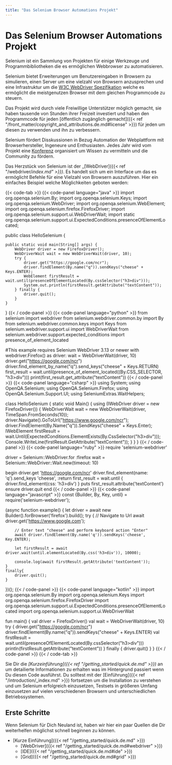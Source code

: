 ```yaml
---
title: "Das Selenium Browser Automations Projekt"
---
```



# Das Selenium Browser Automations Projekt

Selenium ist ein Sammlung von Projekten für einige Werkzeuge und Programmbibliotheken
die es ermöglichen Webbrowser zu automatisieren.

Selenium bietet Erweiterungen um Benutzereingaben in Browsern zu simulieren,
einen Server um eine vielzahl von Browsern anzusprechen und eine Infrastruktur
um die [W3C WebDriver Spezifikation](//www.w3.org/TR/webdriver/) welche 
es ermöglicht die meistgenutzen Browser mit dem gleichen Programmcode
zu steuern.

Das Projekt wird durch viele Freiwillige Unterstützer möglich gemacht, sie haben
tausende von Stunden ihrer Freizeit investiert und haben den Programmcode für 
jeden [öffentlich zugänglich gemacht]({{< ref "/front_matter/copyright_and_attributions.de.md#license" >}})
für jeden um diesen zu verwenden und ihn zu verbessern.

Selenium fördert Disskussionen in Bezug Automation der Webplattform mit Browserhersteller, 
Ingeneure und Enthusiasten. Jedes Jahr wird vom Projekt eine [Konferenz](//seleniumconf.com/) 
organisiert um Wissen zu vermitteln und die Community zu fördern.


Das Herzstück von Selenium ist der _[WebDriver]({{< ref "/webdriver/_index.md" >}})_. Es 
handelt sich um ein Interface um das es ermöglicht Befehle für eine Vielzahl von Browsern
auszuführen. Hier ein einfaches Beispiel welche Möglichkeiten geboten werden: 


{{< code-tab >}}
  {{< code-panel language="java" >}}
import org.openqa.selenium.By;
import org.openqa.selenium.Keys;
import org.openqa.selenium.WebDriver;
import org.openqa.selenium.WebElement;
import org.openqa.selenium.firefox.FirefoxDriver;
import org.openqa.selenium.support.ui.WebDriverWait;
import static org.openqa.selenium.support.ui.ExpectedConditions.presenceOfElementLocated;

public class HelloSelenium {

    public static void main(String[] args) {
        WebDriver driver = new FirefoxDriver();
        WebDriverWait wait = new WebDriverWait(driver, 10);
        try {
            driver.get("https://google.com/ncr");
            driver.findElement(By.name("q")).sendKeys("cheese" + Keys.ENTER);
            WebElement firstResult = wait.until(presenceOfElementLocated(By.cssSelector("h3>div")));
            System.out.println(firstResult.getAttribute("textContent"));
        } finally {
            driver.quit();
        }
    }
}
  {{< / code-panel >}}
  {{< code-panel language="python" >}}
from selenium import webdriver
from selenium.webdriver.common.by import By
from selenium.webdriver.common.keys import Keys
from selenium.webdriver.support.ui import WebDriverWait
from selenium.webdriver.support.expected_conditions import presence_of_element_located

#This example requires Selenium WebDriver 3.13 or newer
with webdriver.Firefox() as driver:
    wait = WebDriverWait(driver, 10)
    driver.get("https://google.com/ncr")
    driver.find_element_by_name("q").send_keys("cheese" + Keys.RETURN)
    first_result = wait.until(presence_of_element_located((By.CSS_SELECTOR, "h3>div")))
    print(first_result.get_attribute("textContent"))
  {{< / code-panel >}}
  {{< code-panel language="csharp" >}}
using System;
using OpenQA.Selenium;
using OpenQA.Selenium.Firefox;
using OpenQA.Selenium.Support.UI;
using SeleniumExtras.WaitHelpers;

class HelloSelenium
{
    static void Main()
    {
        using (IWebDriver driver = new FirefoxDriver())
        {
            WebDriverWait wait = new WebDriverWait(driver, TimeSpan.FromSeconds(10));
            driver.Navigate().GoToUrl("https://www.google.com/ncr");
            driver.FindElement(By.Name("q")).SendKeys("cheese" + Keys.Enter);
            IWebElement firstResult = wait.Until(ExpectedConditions.ElementExists(By.CssSelector("h3>div")));
            Console.WriteLine(firstResult.GetAttribute("textContent"));
        }
    }
}
  {{< / code-panel >}}
  {{< code-panel language="ruby" >}}
require 'selenium-webdriver'

driver = Selenium::WebDriver.for :firefox
wait = Selenium::WebDriver::Wait.new(timeout: 10)

begin
  driver.get 'https://google.com/ncr'
  driver.find_element(name: 'q').send_keys 'cheese', :return
  first_result = wait.until { driver.find_element(css: 'h3>div') }
  puts first_result.attribute('textContent')
ensure
  driver.quit
end
  {{< / code-panel >}}
  {{< code-panel language="javascript" >}}
const {Builder, By, Key, until} = require('selenium-webdriver');

(async function example() {
    let driver = await new Builder().forBrowser('firefox').build();
    try {
        // Navigate to Url
        await driver.get('https://www.google.com');

        // Enter text "cheese" and perform keyboard action "Enter"
        await driver.findElement(By.name('q')).sendKeys('cheese', Key.ENTER);

        let firstResult = await driver.wait(until.elementLocated(By.css('h3>div')), 10000);

        console.log(await firstResult.getAttribute('textContent'));
    }
    finally{
        driver.quit();
    }
})();
  {{< / code-panel >}}
  {{< code-panel language="kotlin" >}}
import org.openqa.selenium.By
import org.openqa.selenium.Keys
import org.openqa.selenium.firefox.FirefoxDriver
import org.openqa.selenium.support.ui.ExpectedConditions.presenceOfElementLocated
import org.openqa.selenium.support.ui.WebDriverWait

fun main() {
    val driver = FirefoxDriver()
    val wait = WebDriverWait(driver, 10)
    try {
        driver.get("https://google.com/ncr")
        driver.findElement(By.name("q")).sendKeys("cheese" + Keys.ENTER)
        val firstResult = wait.until(presenceOfElementLocated(By.cssSelector("h3>div")))
        println(firstResult.getAttribute("textContent"))
    } finally {
        driver.quit()
    }
}
  {{< / code-panel >}}
{{< / code-tab >}}


Sie Dir die _[Kurzeinführung]({{< ref "/getting_started/quick.de.md" >}})_ an um detailierte
Informationen zu erhalten was im Hintergrund passiert wenn Du diesen Code ausführst.
Du solltest mit der [Einführung]({{< ref "/introduction/_index.md" >}}) fortsetzen
um die Installation zu verstehen und um Selenium erfolgreich einzusetzen, Testsets in größeren
Umfang einzusetzen auf vielen verschiedenen Browsern und unterschiedlichen Betriebssystemen.


## Erste Schritte

Wenn Selenium für Dich Neuland ist, haben wir hier ein paar Quellen die Dir weiterhelfen
möglichst schnell beginnen zu können.


* [Kurze Einführung]({{< ref "/getting_started/quick.de.md" >}})
  * [WebDriver]({{< ref "/getting_started/quick.de.md#webdriver" >}})
  * [IDE]({{< ref "/getting_started/quick.de.md#ide" >}})
  * [Grid]({{< ref "/getting_started/quick.de.md#grid" >}})

